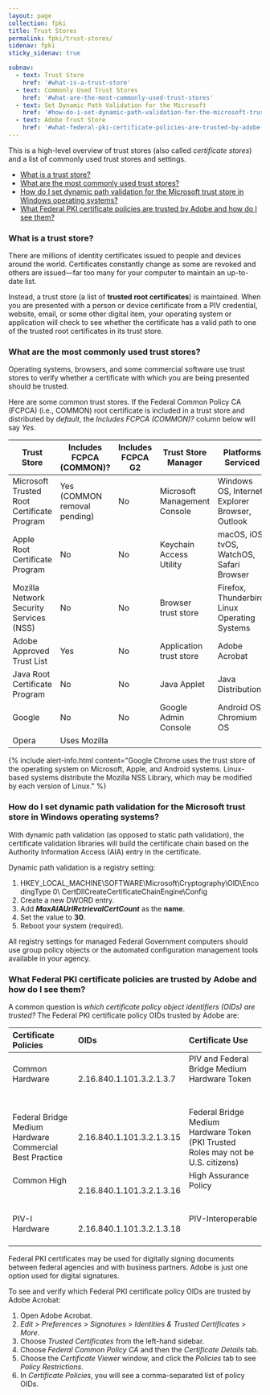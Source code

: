 ```yaml
---
layout: page
collection: fpki
title: Trust Stores
permalink: fpki/trust-stores/
sidenav: fpki
sticky_sidenav: true

subnav:
  - text: Trust Store
    href: '#what-is-a-trust-store'
  - text: Commonly Used Trust Stores
    href: '#what-are-the-most-commonly-used-trust-stores'
  - text: Set Dynamic Path Validation for the Microsoft
    href: '#how-do-i-set-dynamic-path-validation-for-the-microsoft-trust-store-in-windows-operating-systems'
  - text: Adobe Trust Store
    href: '#what-federal-pki-certificate-policies-are-trusted-by-adobe-and-how-do-i-see-them'
---
```


This is a high-level overview of trust stores (also called *certificate stores*) and a list of commonly used trust stores and settings. 

* [What is a trust store?](#what-is-a-trust-store)
* [What are the most commonly used trust stores?](#what-are-the-most-commonly-used-trust-stores)
* [How do I set dynamic path validation for the Microsoft trust store in Windows operating systems?](#how-do-i-set-dynamic-path-validation-for-the-microsoft-trust-store-in-windows-operating-systems)
* [What Federal PKI certificate policies are trusted by Adobe and how do I see them?](#what-federal-pki-certificate-policies-are-trusted-by-adobe-and-how-do-i-see-them)

### What is a trust store?
There are millions of identity certificates issued to people and devices around the world.  Certificates constantly change as some are revoked and others are issued&mdash;far too many for your computer to maintain an up-to-date list.  

Instead, a trust store (a list of **trusted root certificates**) is maintained.  When you are presented with a person or device certificate from a PIV credential, website, email, or some other digital item, your operating system or application will check to see whether the certificate has a valid path to one of the trusted root certificates in its trust store.

### What are the most commonly used trust stores?
Operating systems, browsers, and some commercial software use trust stores to verify whether a certificate with which you are being presented should be trusted.  

Here are some common trust stores. If the Federal Common Policy CA (FCPCA) (i.e., COMMON) root certificate is included in a trust store and distributed by _default_, the _Includes FCPCA (COMMON)?_ column below will say _Yes_.  

Trust Store|Includes FCPCA<br>(COMMON)?|Includes FCPCA G2|Trust Store Manager|Platforms Serviced|Program Information Location
---|---|---|---|---|---
Microsoft Trusted Root Certificate Program|Yes (COMMON removal pending)| No |Microsoft Management Console|Windows OS, Internet Explorer Browser, Outlook|http://aka.ms/RootCert
Apple Root Certificate Program|No|No|Keychain Access Utility|macOS, iOS, tvOS, WatchOS, Safari Browser|https://www.apple.com/certificateauthority/ca_program.html
Mozilla Network Security Services (NSS)|No |No|Browser trust store|Firefox, Thunderbird, Linux Operating Systems|https://www.mozilla.org/en-US/about/governance/policies/security-group/certs/policy/
Adobe Approved Trust List|Yes|No|Application trust store|Adobe Acrobat|https://helpx.adobe.com/acrobat/kb/approved-trust-list2.html
Java Root Certificate Program|No|No|Java Applet|Java Distributions|http://www.oracle.com/technetwork/java/javase/javasecarootcertsprogram-1876540.html
Google|No|No|Google Admin Console|Android OS, Chromium OS|https://www.chromium.org/Home/chromium-security/root-ca-policy
Opera|Uses Mozilla

{% include alert-info.html content="Google Chrome uses the trust store of the operating system on Microsoft, Apple, and Android systems. Linux-based systems distribute the Mozilla NSS Library, which may be modified by each version of Linux." %}

### How do I set dynamic path validation for the Microsoft trust store in Windows operating systems?

With dynamic path validation (as opposed to static path validation), the certificate validation libraries will build the certificate chain based on the Authority Information Access (AIA) entry in the certificate.  

Dynamic path validation is a registry setting:

  1. HKEY_LOCAL_MACHINE\SOFTWARE\Microsoft\Cryptography\OID\EncodingType 0\ CertDllCreateCertificateChainEngine\Config
  1. Create a new DWORD entry.
  2. Add **_MaxAIAUrlRetrievalCertCount_** as the **name**.
  3. Set the value to **30**.
  4. Reboot your system (required). 

All registry settings for managed Federal Government computers should use group policy objects or the automated configuration management tools available in your agency. 

### What Federal PKI certificate policies are trusted by Adobe and how do I see them?

A common question is *which certificate policy object identifiers (OIDs) are trusted?* The Federal PKI certificate policy OIDs trusted by Adobe are:

| Certificate Policies | OIDs | Certificate Use |
|:---------------------|:-----|:----------------|
| Common Hardware                               | 2.16.840.1.101.3.2.1.3.7  | PIV and Federal Bridge Medium Hardware Token                                      |
| Federal Bridge Medium Hardware Commercial Best Practice | 2.16.840.1.101.3.2.1.3.15 | Federal Bridge Medium Hardware Token (PKI Trusted Roles may not be U.S. citizens) |
| Common High                                   | 2.16.840.1.101.3.2.1.3.16 | High Assurance Policy                                                             |
| PIV-I Hardware                                | 2.16.840.1.101.3.2.1.3.18 | PIV-Interoperable                                                                 |

Federal PKI certificates may be used for digitally signing documents between federal agencies and with business partners.  Adobe is just one option used for digital signatures.

To see and verify which Federal PKI certificate policy OIDs are trusted by Adobe Acrobat:

  1. Open Adobe Acrobat.  
  1. _Edit_ > _Preferences_ > _Signatures_ > _Identities & Trusted Certificates_ > _More_.
  2. Choose _Trusted Certificates_ from the left-hand sidebar.  
  3. Choose _Federal Common Policy CA_ and then the _Certificate Details_ tab.
  3. Choose the _Certificate Viewer_ window, and click the _Policies_ tab to see _Policy Restrictions_. 
  4. In _Certificate Policies_, you will see a comma-separated list of policy OIDs.
